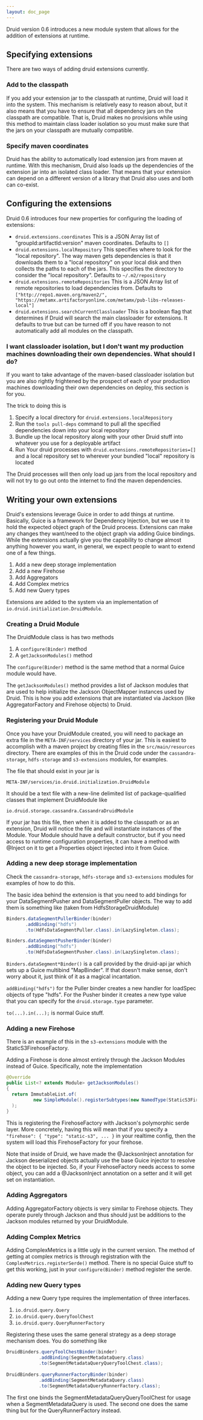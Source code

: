 ```yaml
---
layout: doc_page
---
```

Druid version 0.6 introduces a new module system that allows for the addition of extensions at runtime.

## Specifying extensions

There are two ways of adding druid extensions currently.

### Add to the classpath

If you add your extension jar to the classpath at runtime, Druid will load it into the system.  This mechanism is relatively easy to reason about, but it also means that you have to ensure that all dependency jars on the classpath are compatible.  That is, Druid makes no provisions while using this method to maintain class loader isolation so you must make sure that the jars on your classpath are mutually compatible.

### Specify maven coordinates

Druid has the ability to automatically load extension jars from maven at runtime.  With this mechanism, Druid also loads up the dependencies of the extension jar into an isolated class loader.  That means that your extension can depend on a different version of a library that Druid also uses and both can co-exist.

## Configuring the extensions

Druid 0.6 introduces four new properties for configuring the loading of extensions:


* `druid.extensions.coordinates`
    This is a JSON Array list of "groupId:artifactId:version" maven coordinates.  Defaults to `[]`
* `druid.extensions.localRepository`
    This specifies where to look for the "local repository".  The way maven gets dependencies is that it downloads them to a "local repository" on your local disk and then collects the paths to each of the jars.  This specifies the directory to consider the "local repository".  Defaults to `~/.m2/repository`
* `druid.extensions.remoteRepositories`
    This is a JSON Array list of remote repositories to load dependencies from.  Defaults to `["http://repo1.maven.org/maven2/", "https://metamx.artifactoryonline.com/metamx/pub-libs-releases-local"]`
* `druid.extensions.searchCurrentClassloader`
    This is a boolean flag that determines if Druid will search the main classloader for extensions.  It defaults to true but can be turned off if you have reason to not automatically add all modules on the classpath.

### I want classloader isolation, but I don't want my production machines downloading their own dependencies.  What should I do?

If you want to take advantage of the maven-based classloader isolation but you are also rightly frightened by the prospect of each of your production machines downloading their own dependencies on deploy, this section is for you.

The trick to doing this is

1) Specify a local directory for `druid.extensions.localRepository`
2) Run the `tools pull-deps` command to pull all the specified dependencies down into your local repository
3) Bundle up the local repository along with your other Druid stuff into whatever you use for a deployable artifact
4) Run Your druid processes with `druid.extensions.remoteRepositories=[]` and a local repository set to wherever your bundled "local" repository is located

The Druid processes will then only load up jars from the local repository and will not try to go out onto the internet to find the maven dependencies.

## Writing your own extensions

Druid's extensions leverage Guice in order to add things at runtime.  Basically, Guice is a framework for Dependency Injection, but we use it to hold the expected object graph of the Druid process.  Extensions can make any changes they want/need to the object graph via adding Guice bindings.  While the extensions actually give you the capability to change almost anything however you want, in general, we expect people to want to extend one of a few things.

1. Add a new deep storage implementation
1. Add a new Firehose
1. Add Aggregators
1. Add Complex metrics
1. Add new Query types


Extensions are added to the system via an implementation of `io.druid.initialization.DruidModule`.

### Creating a Druid Module

The DruidModule class is has two methods

1. A `configure(Binder)` method 
2. A `getJacksonModules()` method

The `configure(Binder)` method is the same method that a normal Guice module would have.

The `getJacksonModules()` method provides a list of Jackson modules that are used to help initialize the Jackson ObjectMapper instances used by Druid.  This is how you add extensions that are instantiated via Jackson (like AggregatorFactory and Firehose objects) to Druid.

### Registering your Druid Module

Once you have your DruidModule created, you will need to package an extra file in the `META-INF/services` directory of your jar.  This is easiest to accomplish with a maven project by creating files in the `src/main/resources` directory.  There are examples of this in the Druid code under the `cassandra-storage`, `hdfs-storage` and `s3-extensions` modules, for examples.

The file that should exist in your jar is

`META-INF/services/io.druid.initialization.DruidModule`

It should be a text file with a new-line delimited list of package-qualified classes that implement DruidModule like

```
io.druid.storage.cassandra.CassandraDruidModule
```

If your jar has this file, then when it is added to the classpath or as an extension, Druid will notice the file and will instantiate instances of the Module.  Your Module should have a default constructor, but if you need access to runtime configuration properties, it can have a method with @Inject on it to get a Properties object injected into it from Guice.

### Adding a new deep storage implementation

Check the `cassandra-storage`, `hdfs-storage` and `s3-extensions` modules for examples of how to do this.

The basic idea behind the extension is that you need to add bindings for your DataSegmentPusher and DataSegmentPuller objects.  The way to add them is something like (taken from HdfsStorageDruidModule)

``` java
Binders.dataSegmentPullerBinder(binder)
       .addBinding("hdfs")
       .to(HdfsDataSegmentPuller.class).in(LazySingleton.class);

Binders.dataSegmentPusherBinder(binder)
       .addBinding("hdfs")
       .to(HdfsDataSegmentPusher.class).in(LazySingleton.class);
```

`Binders.dataSegment*Binder()` is a call provided by the druid-api jar which sets up a Guice multibind "MapBinder".  If that doesn't make sense, don't worry about it, just think of it as a magical incantation.

`addBinding("hdfs")` for the Puller binder creates a new handler for loadSpec objects of type "hdfs".  For the Pusher binder it creates a new type value that you can specify for the `druid.storage.type` parameter.

`to(...).in(...);` is normal Guice stuff.

### Adding a new Firehose

There is an example of this in the `s3-extensions` module with the StaticS3FirehoseFactory.

Adding a Firehose is done almost entirely through the Jackson Modules instead of Guice.  Specifically, note the implementation

``` java
@Override
public List<? extends Module> getJacksonModules()
{
  return ImmutableList.of(
          new SimpleModule().registerSubtypes(new NamedType(StaticS3FirehoseFactory.class, "static-s3"))
  );
}
```

This is registering the FirehoseFactory with Jackson's polymorphic serde layer.  More concretely, having this will mean that if you specify a `"firehose": { "type": "static-s3", ... }` in your realtime config, then the system will load this FirehoseFactory for your firehose.

Note that inside of Druid, we have made the @JacksonInject annotation for Jackson deserialized objects actually use the base Guice injector to resolve the object to be injected.  So, if your FirehoseFactory needs access to some object, you can add a @JacksonInject annotation on a setter and it will get set on instantiation.

### Adding Aggregators

Adding AggregatorFactory objects is very similar to Firehose objects.  They operate purely through Jackson and thus should just be additions to the Jackson modules returned by your DruidModule.

### Adding Complex Metrics 

Adding ComplexMetrics is a little ugly in the current version.  The method of getting at complex metrics is through registration with the `ComplexMetrics.registerSerde()` method.  There is no special Guice stuff to get this working, just in your `configure(Binder)` method register the serde.

### Adding new Query types

Adding a new Query type requires the implementation of three interfaces.

1. `io.druid.query.Query`
1. `io.druid.query.QueryToolChest`
1. `io.druid.query.QueryRunnerFactory`

Registering these uses the same general strategy as a deep storage mechanism does.  You do something like

``` java
DruidBinders.queryToolChestBinder(binder)
            .addBinding(SegmentMetadataQuery.class)
            .to(SegmentMetadataQueryQueryToolChest.class);
    
DruidBinders.queryRunnerFactoryBinder(binder)
            .addBinding(SegmentMetadataQuery.class)
            .to(SegmentMetadataQueryRunnerFactory.class);
```

The first one binds the SegmentMetadataQueryQueryToolChest for usage when a SegmentMetadataQuery is used.  The second one does the same thing but for the QueryRunnerFactory instead.

